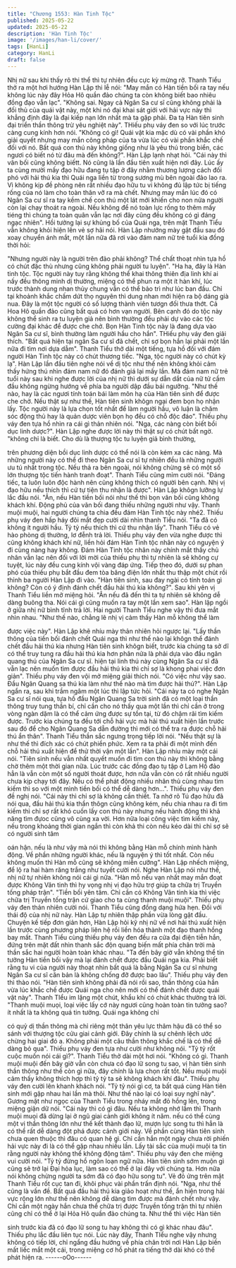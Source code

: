 ```yaml
---
title: "Chương 1553: Hàn Tinh Tộc"
published: 2025-05-22
updated: 2025-05-22
description: 'Hàn Tinh Tộc'
image: '/images/han-li/cover/'
tags: [HanLi]
category: HanLi
draft: false
---
```


Nhị nữ sau khi thấy rõ thi thể thì tự nhiên đều cực kỳ mừng rỡ.
Thanh Tiểu thở ra một hơi hướng Hàn Lập thi lễ nói: "May mắn có
Hàn tiền bối ra tay nếu không lúc này đây Hỏa Hô quần đảo
chúng ta còn không biết bao nhiêu đồng đạo vẫn lạc".
"Không sai. Ngay cả Ngân Sa cư sĩ cũng không phải là đối thủ
của quái vật này, một khi nó đại khai sát giới với hải vực này thì
khẳng định đây là đại kiếp nạn lớn nhất mà ta gặp phải. Đa tạ Hàn
tiên sinh đại triển thần thông trừ yêu nghiệt này". THiếu phụ váy
đen so với lúc trước càng cung kính hơn nói.
"Không có gì! Quái vật kia mặc dù có vài phần khó giải quyết
nhưng may mắn công pháp của ta vừa lúc có vài phần khắc chế
đối với nó. Bất quá con thú này không giống như là yêu thú trong
biển, các ngươi có biết nó từ đâu mà đến không?". Hàn Lập lạnh
nhạt hỏi.
"Cái này thì vãn bối cũng không biếtt. Nó cũng là lần đầu tiên xuất
hiện nơi đây. Lúc ấy ta cùng mười mấy đạo hữu đang tụ tập ở đây
nhằm thương lượng cách đối phó với hải thú kia thì Quái nga liền
từ trong sương mù bên ngoài đảo lao ra. Vì không kịp đề phòng
nên rất nhiều đạo hữu tu vi không đủ lập tức bị tiếng rống của nó
làm cho toàn thân vỡ ra mà chết. Nhưng may mắn lúc đó có Ngân
Sa cư sĩ ra tay kềm chế con thú một lát mới khiến cho non nửa
người còn lại chạy thoát ra ngoài. Nếu không để nó toàn lực rống
to thêm mấy tiéng thì chúng ta toàn quân vẫn lạc nơi đây cũng
đều không có gì đáng ngạc nhiên". Hồi tưởng lại sự khủng bố của
Quái nga, trên mặt Thanh Tiểu vẫn không khỏi hiện lên vẻ sợ hãi
nói.
Hàn Lập nhướng mày gật đầu sau đó xoay chuyển ánh mắt, một
lần nữa đã rơi vào đám nam nữ trẻ tuổi kia đồng thời hỏi:

"Nhưng người này là người trên đảo phải không? Thể chất thoạt
nhìn tựa hồ có chút đặc thù nhưng cũng không phải người tu
luyện".
"Ha ha, đây là Hàn tinh tộc. Tộc người này tuy rằng không thể
khai thông thiên địa linh khí ai nấy đều thông minh dị thường,
miệng có thể phun ra một ít hàn khí, lúc trước thành dung nhan
thủy chung vẫn có thể bảo trì như lúc ban đầu. Chỉ tại khoảnh
khắc chấm dứt thọ nguyên thì dung nhan mới hiện ra bộ dáng già
nua. Đây là một tộc người có số lượng thành viên tươgn đối thưa
thớt. Cả Hoa Hô quần đảo cũng bất quá có hơn vạn người. Bên
cạnh đó do tộc này không thể sinh ra tu luyện giả nên bình
thường đều phải dự vào các tộc cường đại khác để được che chở.
Bọn Hàn Tinh tộc này là đang dựa vào Ngân Sa cư sĩ, bình
thường làm người hầu cho hắn". THiếu phụ váy đen giải thích.
"Bất quá hiện tại ngân Sa cư sĩ đã chết, chỉ sợ bọn hắn lại phải
một lần nữa đi tìm nơi dựa dẫm". Thanh Tiểu thở dài một tiếng,
tựa hồ đối với đám người Hàn Tinh tộc này có chút thương tiếc.
"Nga, tộc người này có chút kỳ lạ". Hàn Lập lần đầu tiên nghe nói
về dị tộc như thế nên không khỏi cảm thấy hứng thú nhìn đám
nam nữ đó đánh giá lại mấy lần.
Mà đám nam nữ trẻ tuổi này sau khi nghe được lời của nhị nữ thì
dưới sự dẫn dắt của nữ tử cầm đầu không ngừng hướng về phía
ba người dập đầu bái ngưỡng.
"Như thế nào, hay là các ngươi tính toán bái làm môn hạ của Hàn
tiên sinh để được che chở. Nếu thật sự như thế, Hàn tiên sinh
khôgn ngại đem bọn họ nhận lấy. Tộc người này là lựa chọn tốt
nhất để làm người hầu, vô luận là chăm sóc động thủ hay là quản
dược viên bọn họ đều có chỗ độc đáo". Thiếu phụ váy đen tựa hồ
nhìn ra cái gì thản nhiên nói.
"Nga, các nàng còn biết bồi dục linh dược?". Hàn Lập nghe được
lời này thì thật sự có chút bất ngờ.
"không chỉ là biết. Cho dù là thượng tộc tu luyện giả bình thường,

trên phương diện bồi dục linh dược có thể nói là còn kém xa các
nàng. Mà những người này có thể đi theo Ngân Sa cư sĩ tự nhiên
đều là những người ưu tú nhất trong tộc. Nếu thả ra bên ngoài,
nói không chừng sẽ có một số lớn thượng tộc tiến hành tranh
đoạt". Thanh Tiểu cũng mỉm cười nói.
"Đáng tiếc, ta luôn luôn độc hành nên cũng không thích có người
bên cạnh. Nhị vị đạo hữu nếu thích thì cứ tự tiện thu nhận là
được". Hàn Lập khôgn lưỡng lự lắc đầu nói.
"Ân, nếu Hàn tiền bối nói như thế thì bọn vãn bối cũng không
khách khí. Động phủ của vãn bối đang thiếu những người như
vậy. Thanh muội muội, hai người chúng ta chia đều đám Hàn Tinh
tộc này nhé2. Thiếu phụ váy đen hấp háy đôi mắt đẹp cười dài
nhìn thanh Tiểu nói.
"Ta đã có không ít người hầu. Tỷ tỷ nếu thích thì cứ thu nhận lấy".
Thanh Tiểu có vẻ hào phòng dị thường, lơ đễnh trả lời.
Thiếu phụ váy đen vừa nghe được thì cũng không khách khí nữ,
liền hỏi đám Hàn Tinh tộc nhân này có nguyện ý đi cùng nàng hay
không.
Đám Hàn Tinh tộc nhân này chính mắt thấy chủ nhân vẫn lạc nên
đối với lời mời của thiếu phụ thì tự nhiên là sẽ không cự tuyệt, lúc
này đều cung kính vội vàng đáp ứng. Tiếp theo đó, dưới sự phan
phó của thiếu phụ bắt đầu đem tòa băng điện lớn nhất thu thập
một chút rồi thỉnh ba người Hàn Lập đi vào.
"Hàn tiên sinh, sau đay ngài có tính toán gì không? Còn có ý định
đánh chết đầu hải thú kia không?". Sau khi yên vị Thanh Tiểu liền
mở miệng hỏi.
"Ân nếu đã đến thì ta tự nhiên sẽ không dễ dàng buông tha. Nói
cái gì cũng muốn ra tay một lần xem sao". Hàn lập ngồi ở giữa nhị
nữ bình tĩnh trả lời.
Hai người Thanh Tiểu nghe vậy thì đưa mắt nhìn nhau.
"Như thế nào, chẳng lẽ nhị vị cảm thấy Hàn mỗ không thể làm

được việc này". Hàn Lập khẽ nhíu mày thản nhiên hỏi ngược lại.
"Lấy thần thông của tiền bối đánh chết Quái nga thì như thế nào
lại khôgn thể đánh chết đầu hải thú kia nhưng Hàn tiên sinh
khôgn biết, trước kia chúng ta sở dĩ có thể truy tung ra đầu hải
thú kia hơn phân nửa là phải dựa vào đầu ngân quang thú của
Ngân Sa cư sĩ. hiện tại linh thú này cùng Ngân Sa cư sĩ đã vẫn
lạc nên muốn tìm được đầu hải thú kia thì chỉ sợ là khong phai
việc đơn giản". Thiếu phụ váy đen vội mở miệng giải thích nói.
"Có việc như vậy sao. Đầu Ngân Quang sa thú kia làm như thế
nào mà tìm được hải thú?". Hàn Lập ngẩn ra, sau khi trầm ngâm
một lúc thì lập tức hỏi.
"Cái này ta có nghe Ngân Sa cư sĩ nói qua, tựa hồ đầu Ngân
Quang Sa trời sinh đã có một loại thần thông truy tung thần bí, chỉ
cần cho nó thấy qua một lần thì chỉ cần ở trong vòng ngàn dặm là
có thể cảm ứng được sự tồn tại, từ đó chậm rãi tìm kiếm được.
Trước kia chúng ta đều tới chỗ hải vực mà hải thú xuất hiện lần
trước sau đó để cho Ngân Quang Sa dẫn đường thì mới có thể
tra ra được chỗ hải thú ẩn thân". Thanh Tiểu thần sắc ngưng
trọng tiếp lời nói.
"Nếu thật sự là như thế thì đích xác có chút phiền phức. Xem ra
ta phải đi một mình đến chỗ hải thú xuất hiện để thử thời vận một
lần". Hàn Lập nhíu mày một cái nói.
"Tiên sinh nếu vẫn nhất quyết muốn đi tìm con thú này thì không
bằng chờ thêm một thời gian nữa. Lúc trước các đồng đạo tụ tập
ở Lam Hồ đảo hẳn là vẫn còn một số người thoát được, hơn nữa
vẫn còn có rất nhiều người chưa kịp chạy tới đây. Nếu có thể phát
động nhiều nhân thủ cùng nhau tìm kiếm thì so với một mình tiền
bối có thể dễ dàng hơn...". Thiếu phụ váy đen đề nghị nói.
"Cái này thì chỉ sợ là không cần thiết. Ta nhớ rõ Tú đạo hữu đã
nói qua, đầu hải thú kia thần thôgn cũng không kém, nếu chia
nhau ra đi tìm kiếm thì chỉ sợ rất khó cuốn lấy con thú này nhưng
nếu hành động thì khả năng tìm đựoc cũng vô cùng xa vời. Hơn
nữa loại công việc tìm kiếm này, nếu trong khoảng thời gian ngắn
thì còn khả thi còn nếu kéo dài thì chỉ sợ sẽ có người sinh tâm

oán hận. nếu là như vậy mà nói thì không bằng Hàn mỗ chính
mình hành động. Về phần những người khác, nếu là nguyện ý thì
tốt nhất. Còn nếu không muốn thì Hàn mỗ cũng sẽ không miễn
cưỡng". Hàn Lập nhếch miệng, để lộ ra hai hàm răng trắng như
tuyết cười nói.
Nghe Hàn Lập nói như thế, nhị nữ tự nhiên không nói cái gì nữa.
"Hàn mỗ nếu vạn nhất may mắn đoạt được Không Vân tinh thì hy
vọng nhị vị đạo hữu trợ giúp ta chữa trị Truyền tống pháp trận".
"Tiền bối yên tâm. Chỉ cần có Không Vân tinh kia thì việc chữa trị
Truyền tống trận cứ giao cho ta cùng thanh muội muội". Thiếu
phụ váy đen thản nhiên cười nói. Thanh Tiểu cũng đồng dạng hứa
hẹn.
Đối với thái độ của nhị nữ này. Hàn Lập tự nhiên thập phần vừa
lòng gật đầu.
Chuyện kế tiếp đơn giản hơn, Hàn Lập hỏi kỹ nhị nữ về nơi hải
thú xuất hiện lần trước cùng phương pháp liên hệ rồi liền hóa
thành một đạo thanh hồng bay mất.
Thanh Tiểu cùng thiếu phụ váy đen đều ra cửa đại điện tiễn hắn,
đứng trên mặt đất nhìn thanh sắc độn quang biến mất phía chân
trời mà thần sắc hai người hoàn toàn khác nhau.
"Ta đến bây giờ vẫn không thể tin tưởng Hàn tiền bối vậy mà lại
đánh chết được đầu Quái nga kia. Phải biết rằng tu vi của người
này thoạt nhìn bất quá là bằng Ngân Sa cư sĩ nhưng Ngân Sa cư
sĩ căn bản là không chống đỡ được bao lâu". Thiếu phụ váy đen
thì thào nói.
"Hàn tiên sinh không phải đã nói rồi sao, thần thông của hắn vừa
lúc khắc chế được Quái nga cho nên mới có thể đánh chết được
quái vật này". Thanh TIểu im lặng một chút, khẩu khí có chút khác
thường trả lời.
"Thanh muội muọi, loại việc lấy cớ này ngươi cũng hoàn toàn tin
tưởng sao? ít nhất là ta không quá tin tưởng. Quái nga không chỉ

có quỷ dị thần thông mà chỉ riêng một thân yêu lực thâm hậu đã
có thể so sánh với thượng tộc cửu giai cảnh giới. Đây chính là sự
chênh lệch ước chừng hai giai đó a. Không phải một câu thần
thông khắc chế là có thể dễ dàng bỏ qua". Thiếu phụ váy đen tựa
như cười như không nói.
"Tỷ tỷ rốt cuộc muốn nói cái gì?". Thanh Tiểu thở dài một hơi nói.
"Không có gì. Thanh muội muội đến bây giờ vẫn còn chưa có đạo
lữ song tu sao, vị hàn tiên sinh thần thông như thế còn gì nữa,
đây chính là lựa chọn rất tốt. Nếu muội muội cảm thấy không
thích hợp thì tỷ tỷ ta sẽ không khách khí đâu". Thiếu phụ váy đen
cười lên khanh khách nói.
"Tỷ tỷ nói gì cơ, ta bất quá cùng Hàn tiên sinh mới gặp nhau hai
lần mà thôi. Như thế nào lại có loại suy nghĩ này". Gương mặt
như ngọc của Thanh Tiểu trong nháy mắt đỏ hồng lên, trong
miệng giận dữ nói.
"Cái này thì có gì đâu. Nếu ta không nhớ lầm thì Thanh muội muọi
đã dừng lại ở ngũ giai cảnh giới không ít năm. nếu có thể cùng
một vị thần thông lớn như thế kết thành đạo lữ, mượn lực song tu
thì hẳn là có thể rất dễ dàng đột phá được cảnh giới này. Về phần
cùng Hàn tiên sinh chưa quen thuộc thì đâu có quan hệ gì. Chỉ
cần hắn một ngày chưa rời phiến hải vực này đi là có thể gặp
nhau nhiều lần. Lấy tài sắc của muội muội ta tin rằng người này
không thể không động tâm". Thiếu phụ váy đen che miệng vui
cười nói.
"Tỷ tỷ đừng hồ ngôn loạn ngữ nữa. Hàn tiên sinh sớm muộn gì
cũng sẽ trở lại Đại hỏa lục, làm sao có thể ở lại đây với chúng ta.
Hơn nữa nói không chừng người ta sớm đã có đạo hữu song tu".
Vẻ đỏ ửng trên mặt Thanh Tiểu rốt cục tan đi, khôi phục vài phần
trấn định nói.
"Nga, như thế cũng là vấn đề. Bất quá đầu hải thú kia giảo hoạt
như thế, ẩn hiện trong hải vực rộng lớn như thế nên không dễ
dàng tìm được mà đánh chết như vậy. Chỉ cần một ngày hắn
chưa thể chữa trị được Truyền tống trận thì tự nhiên cũng chỉ có
thể ở lại Hỏa Hô quần đảo chúng ta. Như thế thì việc Hàn tiên

sinh trước kia đã có đạo lữ song tu hay không thì có gì khác nhau
đâu". Thiếu phụ lắc đầu liên tục nói.
Lúc này đây, Thanh TIểu nghe vậy nhưng không có tiếp lời, chỉ
ngẩng đầu hướng về phía chân trời nơi Hàn Lập biến mất liếc mắt
một cái, trong miệng cơ hồ phát ra tiếng thở dài khó có thể phát
hiện ra.
------oOo------
